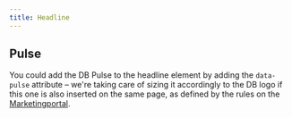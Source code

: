 ```yaml
---
title: Headline
---
```


## Pulse

You could add the DB Pulse to the headline element by adding the `data-pulse` attribute – we're taking care of sizing it accordingly to the DB logo if this one is also inserted on the same page, as defined by the rules on the [Marketingportal](https://marketingportal.extranet.deutschebahn.com/de/brandguide/logo-3).
